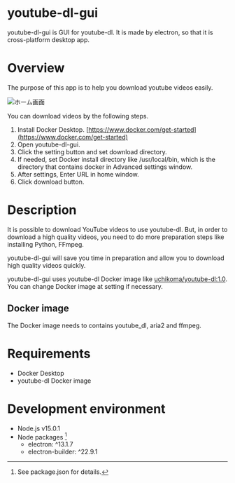 # youtube-dl-gui
youtube-dl-gui is GUI for youtube-dl.
It is made by electron, so that it is cross-platform desktop app.

# Overview
The purpose of this app is to help you download youtube videos easily.


![ホーム画面](https://user-images.githubusercontent.com/29501814/132946769-6abe682f-877f-4586-a801-5da4fcc81515.png)

You can download videos by the following steps.

1. Install Docker Desktop. [https://www.docker.com/get-started](https://www.docker.com/get-started)
2. Open youtube-dl-gui.
3. Click the setting button and set download directory.
4. If needed, set Docker install directory like /usr/local/bin, which is the directory that contains docker in Advanced settings window.
5. After settings, Enter URL in home window.
6. Click download button.

# Description
It is possible to download YouTube videos to use youtube-dl.
But, in order to download a high quality videos, you need to do more preparation steps like installing Python, FFmpeg.

youtube-dl-gui will save you time in preparation and allow you to download high quality videos quickly.

youtube-dl-gui uses youtube-dl Docker image like [uchikoma/youtube-dl:1.0](https://hub.docker.com/r/uchikoma/youtube-dl). You can change Docker image at setting if necessary.

## Docker image
The Docker image needs to contains youtube_dl, aria2 and ffmpeg.

# Requirements
+ Docker Desktop
+ youtube-dl Docker image

# Development environment
+ Node.js v15.0.1
+ Node packages [^1]
    + electron: ^13.1.7
    + electron-builder: ^22.9.1

[^1]: See package.json for details.

